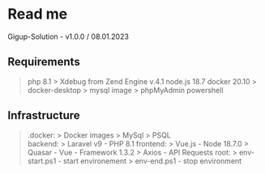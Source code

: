 # Read me
Gigup-Solution - v1.0.0 / 08.01.2023

## Requirements
 > php 8.1
     > Xdebug from Zend Engine v.4.1
 > node.js 18.7
 > docker 20.10
     > docker-desktop
     > mysql image
     > phpMyAdmin
 > powershell

## Infrastructure
 > .docker:
     > Docker images
          > MySql
          > PSQL  
 > backend: 
     > Laravel v9 - PHP 8.1
 > frontend: 
     > Vue.js        - Node 18.7.0
     > Quasar        - Vue - Framework 1.3.2
     > Axios         - API Requests
 > root:
     > env-start.ps1 - start environement
     > env-end.ps1 - stop environment
